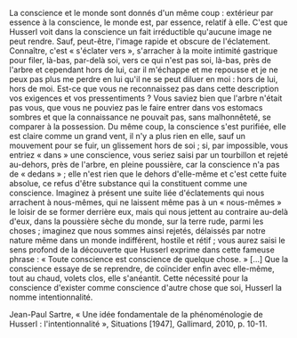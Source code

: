 La conscience et le monde sont donnés d'un même coup : extérieur par essence à la conscience, le monde est, par essence, relatif à elle. C'est que Husserl voit dans la conscience un fait irréductible qu'aucune image ne peut rendre. Sauf, peut-être, l'image rapide et obscure de l'éclatement. Connaître, c'est « s'éclater vers », s'arracher à la moite intimité gastrique pour filer, là-bas, par-delà soi, vers ce qui n'est pas soi, là-bas, près de l'arbre et cependant hors de lui, car il m'échappe et me repousse et je ne peux pas plus me perdre en lui qu'il ne se peut diluer en moi : hors de lui, hors de moi. Est-ce que vous ne reconnaissez pas dans cette description vos exigences et vos pressentiments ? Vous saviez bien que l'arbre n'était pas vous, que vous ne pouviez pas le faire entrer dans vos estomacs sombres et que la connaissance ne pouvait pas, sans malhonnêteté, se comparer à la possession. Du même coup, la conscience s'est purifiée, elle est claire comme un grand vent, il n'y a plus rien en elle, sauf un mouvement pour se fuir, un glissement hors de soi ; si, par impossible, vous entriez « dans » une conscience, vous seriez saisi par un tourbillon et rejeté au-dehors, près de l'arbre, en pleine poussière, car la conscience n'a pas de « dedans » ; elle n'est rien que le dehors d'elle-même et c'est cette fuite absolue, ce refus d'être substance qui la constituent comme une conscience. Imaginez à présent une suite liée d'éclatements qui nous arrachent à nous-mêmes, qui ne laissent même pas à un « nous-mêmes » le loisir de se former derrière eux, mais qui nous jettent au contraire au-delà d'eux, dans la poussière sèche du monde, sur la terre rude, parmi les choses ; imaginez que nous sommes ainsi rejetés, délaissés par notre nature même dans un monde indifférent, hostile et rétif ; vous aurez saisi le sens profond de la découverte que Husserl exprime dans cette fameuse phrase : « Toute conscience est conscience de quelque chose. » […] Que la conscience essaye de se reprendre, de coïncider enfin avec elle-même, tout au chaud, volets clos, elle s'anéantit. Cette nécessité pour la conscience d'exister comme conscience d'autre chose que soi, Husserl la nomme intentionnalité.

Jean-Paul Sartre, « Une idée fondamentale de la phénoménologie de Husserl : l'intentionnalité », Situations [1947], Gallimard, 2010, p. 10-11.
